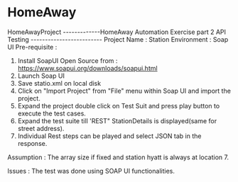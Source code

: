 # HomeAway
HomeAwayProject
-------------HomeAway Automation Exercise part 2 API Testing -------------------------
Project Name : Station
Environment : Soap UI 
Pre-requisite : 
1) Install SoapUI Open Source from : https://www.soapui.org/downloads/soapui.html 
2) Launch Soap UI 
3) Save statio.xml on local disk 
4) Click on "Import Project" from "File" menu within Soap UI and import the project.
5) Expand the project double click on Test Suit and press play button to execute the test cases.
6) Expand the test suite till 'REST" StationDetails is displayed(same for street address).
7) Individual Rest steps can be played and select JSON tab in the response.

Assumption : The array size if fixed and station hyatt is always at location 7.

Issues : The test was done using SOAP UI functionalities.
